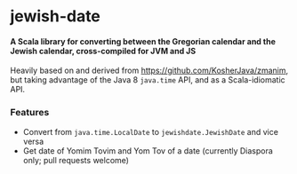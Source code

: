 # jewish-date

#### A Scala library for converting between the Gregorian calendar and the Jewish calendar, cross-compiled for JVM and JS

Heavily based on and derived from https://github.com/KosherJava/zmanim, but taking advantage of the Java 8 `java.time` API, and as a Scala-idiomatic API.

### Features

* Convert from `java.time.LocalDate` to `jewishdate.JewishDate` and vice versa
* Get date of Yomim Tovim and Yom Tov of a date (currently Diaspora only; pull requests welcome)
